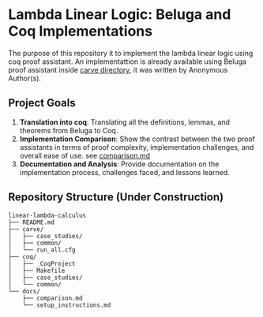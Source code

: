 # Lambda Linear Logic: Beluga and Coq Implementations

The purpose of this repository it to implement the lambda linear logic using coq proof assistant.
An implementattion is already available using Beluga proof assistant inside [carve directory](carve/README.md), it was written by Anonymous Author(s).

## Project Goals

1. **Translation into coq**: Translating all the definitions, lemmas, and theorems from Beluga to Coq.
2. **Implementation Comparison**: Show the contrast between the two proof assistants in terms of proof complexity, implementation challenges, and overall ease of use. see [comparison.md](docs/comparison.md)
3. **Documentation and Analysis**: Provide documentation on the implementation process, challenges faced, and lessons learned.

## Repository Structure (Under Construction)

```plaintext
linear-lambda-calculus
├── README.md                 
├── carve/                    
│   ├── case_studies/         
│   ├── common/               
│   └── run_all.cfg
├── coq/                      
│   ├── _CoqProject           
│   ├── Makefile              
│   ├── case_studies/
│   └── common/
└── docs/                     
    ├── comparison.md         
    └── setup_instructions.md 
